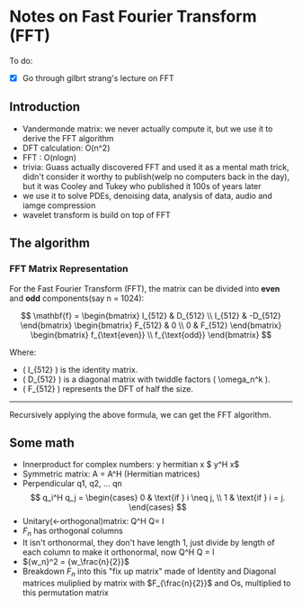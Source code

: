 # Notes on Fast Fourier Transform (FFT)

To do: 
- [x] Go through gilbrt strang's lecture on FFT

## Introduction

- Vandermonde matrix: we never actually compute it, but we use it to derive the FFT algorithm
- DFT calculation: O(n^2)
- FFT : O(nlogn)
- trivia: Guass actually discovered FFT and used it as a mental math trick, didn't consider it worthy to publish(welp no computers back in the day), but it was Cooley and Tukey who published it 100s of years later
- we use it to solve PDEs, denoising data, analysis of data, audio and iamge compression
- wavelet transform is build on top of FFT

## The algorithm

### FFT Matrix Representation

For the Fast Fourier Transform (FFT), the matrix can be divided into **even** and **odd** components(say n = 1024):

$$
\mathbf{f} =
\begin{bmatrix}
I_{512} & D_{512} \\
I_{512} & -D_{512}
\end{bmatrix}
\begin{bmatrix}
F_{512} & 0 \\
0 & F_{512}
\end{bmatrix}
\begin{bmatrix}
f_{\text{even}} \\
f_{\text{odd}}
\end{bmatrix}
$$

Where:
- \( I_{512} \) is the identity matrix.
- \( D_{512} \) is a diagonal matrix with twiddle factors \( \omega_n^k \).
- \( F_{512} \) represents the DFT of half the size.

---

Recursively applying the above formula, we can get the FFT algorithm.

## Some math 
- Innerproduct for complex numbers: y hermitian x
$ y^H x$
- Symmetric matrix: A = A^H (Hermitian matrices)
- Perpendicular q1, q2, ... qn
$$
q_i^H q_j =
\begin{cases}
0 & \text{if } i \neq j, \\
1 & \text{if } i = j.
\end{cases}
$$
- Unitary(<-orthogonal)matrix: Q^H Q= I
- $F_n$ has orthogonal columns
- It isn't orthonormal, they don't have length 1, just divide by length of each column to make it orthonormal, now Q^H Q = I
- ${w_n}^2 = {w_\frac{n}{2}}$
- Breakdown $F_n$ into this "fix up matrix" made of Identity and Diagonal matrices muliplied by matrix with $F_{\frac{n}{2}}$ and Os, multiplied to this permutation matrix